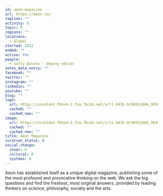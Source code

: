 ```yaml
---
id: aeon-magazine
url: https://aeon.co/
tagline: ""
activity: 0
topic: 0
regions: ""
locations:
  - Global
started: 2012
ended: ""
active: Yes
people:
  - Sally Davies - deputy editor
notes_data_entry: ""
facebook: ""
twitter: ""
instagram: ""
linkedin: ""
youtube: ""
blog: ""
logo:
  url: https://scontent.fbhx4-2.fna.fbcdn.net/v/t1.6435-9/96551666_3830107890397592_7712776285881106432_n.png?_nc_cat=101&ccb=1-5&_nc_sid=09cbfe&_nc_ohc=D1v8TkDAlGEAX9wo9cB&tn=PMPrASd_p44HyxQ6&_nc_ht=scontent.fbhx4-2.fna&oh=cf049264ea2c42b47643849eb98471bb&oe=61828667
  cached: ""
  cached_new: ""
image:
  url: https://scontent.fbhx4-2.fna.fbcdn.net/v/t1.6435-9/96551666_3830107890397592_7712776285881106432_n.png?_nc_cat=101&ccb=1-5&_nc_sid=09cbfe&_nc_ohc=D1v8TkDAlGEAX9wo9cB&tn=PMPrASd_p44HyxQ6&_nc_ht=scontent.fbhx4-2.fna&oh=cf049264ea2c42b47643849eb98471bb&oe=61828667
  cached: ""
  cached_new: ""
title: Aeon Magazine
curation_status: N
social_change:
  inner: 0
  cultural: 0
  systems: 0
---
```


Aeon has established itself as a unique digital magazine, publishing some of the most profound and provocative thinking on the web. We ask the big questions and find the freshest, most original answers, provided by leading thinkers on science, philosophy, society and the arts.
